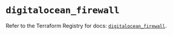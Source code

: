 # `digitalocean_firewall`

Refer to the Terraform Registry for docs: [`digitalocean_firewall`](https://registry.terraform.io/providers/digitalocean/digitalocean/2.40.0/docs/resources/firewall).
